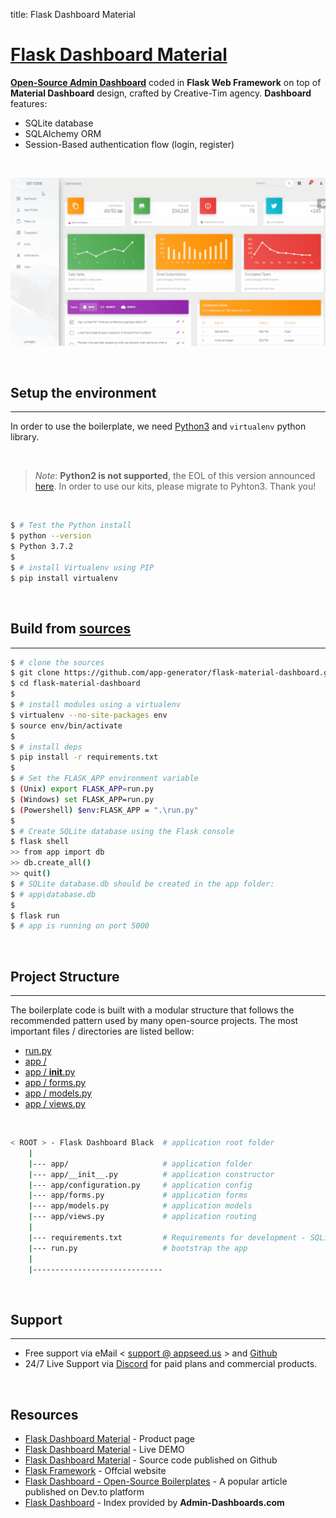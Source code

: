 title: Flask Dashboard Material

# [Flask Dashboard Material](https://appseed.us/admin-dashboards/flask-dashboard-material-design)

**[Open-Source Admin Dashboard](https://appseed.us/admin-dashboards/flask-dashboard-material-design)** coded in **Flask Web Framework** on top of **Material Dashboard** design, crafted by Creative-Tim agency. **Dashboard** features:

- SQLite database
- SQLAlchemy ORM
- Session-Based authentication flow (login, register)

<br />

![Flask Dashboard Black - Open-Source Admin Panel](https://raw.githubusercontent.com/app-generator/static/master/products/flask-dashboard-material-design-intro.gif)

<br />

## Setup the environment
---

In order to use the boilerplate, we need [Python3](/what-is/python/) and `virtualenv` python library.

<br />

> *Note*: **Python2 is not supported**, the EOL of this version announced [here](https://www.python.org/doc/sunset-python-2/). In order to use our kits, please migrate to Pyhton3. Thank you!

<br />

```bash
$ # Test the Python install
$ python --version
$ Python 3.7.2
$
$ # install Virtualenv using PIP
$ pip install virtualenv
```

<br />

## Build from [sources](https://github.com/app-generator/flask-material-dashboard/)
---

```bash
$ # clone the sources
$ git clone https://github.com/app-generator/flask-material-dashboard.git
$ cd flask-material-dashboard
$
$ # install modules using a virtualenv
$ virtualenv --no-site-packages env
$ source env/bin/activate
$
$ # install deps
$ pip install -r requirements.txt
$
$ # Set the FLASK_APP environment variable
$ (Unix) export FLASK_APP=run.py
$ (Windows) set FLASK_APP=run.py
$ (Powershell) $env:FLASK_APP = ".\run.py"
$ 
$ # Create SQLite database using the Flask console
$ flask shell
>> from app import db
>> db.create_all()
>> quit()
$ # SQLite database.db should be created in the app folder:
$ # app\database.db
$
$ flask run
$ # app is running on port 5000
```

<br />

## Project Structure
---

The boilerplate code is built with a modular structure that follows the recommended pattern used by many open-source projects. The most important files / directories are listed bellow:

- [run.py](https://github.com/app-generator/flask-material-dashboard/blob/master/run.py)
- [app /](https://github.com/app-generator/flask-material-dashboard/tree/master/app)
- [app / __init__.py](https://github.com/app-generator/flask-material-dashboard/blob/master/app/__init__.py)
- [app / forms.py](https://github.com/app-generator/flask-material-dashboard/blob/master/app/forms.py)
- [app / models.py](https://github.com/app-generator/flask-material-dashboard/blob/master/app/models.py)
- [app / views.py](https://github.com/app-generator/flask-material-dashboard/blob/master/app/views.py)

<br />

```bash
< ROOT > - Flask Dashboard Black  # application root folder
    |
    |--- app/                     # application folder  
    |--- app/__init__.py          # application constructor  
    |--- app/configuration.py     # application config  
    |--- app/forms.py             # application forms  
    |--- app/models.py            # application models  
    |--- app/views.py             # application routing
    |  
    |--- requirements.txt         # Requirements for development - SQLite storage
    |--- run.py                   # bootstrap the app
    |
    |-----------------------------
```

<br />

## Support
---

- Free support via eMail < [support @ appseed.us](https://appseed.us/support) > and [Github](https://github.com/app-generator/flask-material-dashboard/issues/)
- 24/7 Live Support via [Discord](https://discord.gg/fZC6hup) for paid plans and commercial products.

<br />

## Resources

- [Flask Dashboard Material](https://appseed.us/admin-dashboards/flask-dashboard-material-design) - Product page
- [Flask Dashboard Material](https://flask-material-dashboard.appseed.us/) - Live DEMO
- [Flask Dashboard Material](https://github.com/app-generator/flask-material-dashboard) - Source code published on Github
- [Flask Framework](https://www.palletsprojects.com/p/flask/) - Offcial website
- [Flask Dashboard - Open-Source Boilerplates](https://dev.to/sm0ke/flask-dashboard-open-source-boilerplates-dkg) - A popular article published on Dev.to platform
- [Flask Dashboard](https://admin-dashboards.com/tags/flask-dashboard) - Index provided by **Admin-Dashboards.com**
